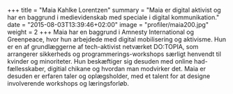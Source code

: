+++
title = "Maia Kahlke Lorentzen"
summary = "Maia er digital aktivist og har en baggrund i medievidenskab med speciale i digital kommunikation."
date = "2015-08-03T13:39:46+02:00"
image = "profiler/maia200.jpg"
weight = 2
+++
Maia har en baggrund i Amnesty International og Greenpeace, hvor hun arbejdede med digital mobilisering og aktivisme. Hun er en af grundlæggerne af tech-aktivist netværket DO:TOPIA, som arrangerer sikkerheds og programmerings-workshops særligt henvendt til kvinder og minoriteter. Hun beskæftiger sig desuden med online had-fællesskaber, digitial chikane og hvordan man modvirker det. Maia er desuden er erfaren taler og oplægsholder, med et talent for at designe involverende workshops og læringsforløb.
